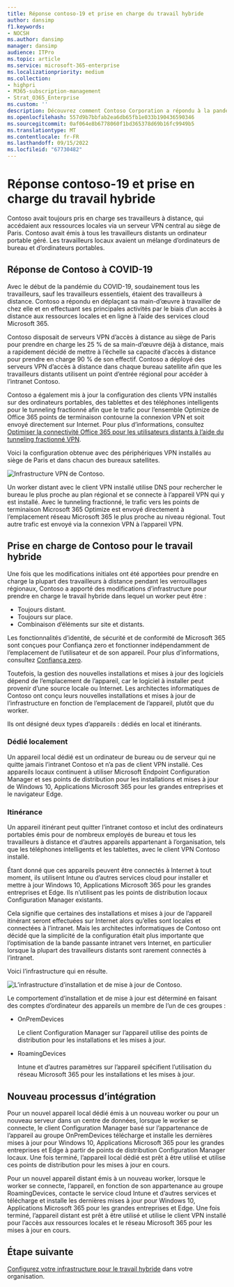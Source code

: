 ```yaml
---
title: Réponse contoso-19 et prise en charge du travail hybride
author: dansimp
f1.keywords:
- NOCSH
ms.author: dansimp
manager: dansimp
audience: ITPro
ms.topic: article
ms.service: microsoft-365-enterprise
ms.localizationpriority: medium
ms.collection:
- highpri
- M365-subscription-management
- Strat_O365_Enterprise
ms.custom: ''
description: Découvrez comment Contoso Corporation a répondu à la pandémie du COVID-19 et a conçu son infrastructure d’installation et de mise à jour logicielle pour le travail hybride.
ms.openlocfilehash: 557d9b7bbfab2ea6db65fb1e033b190436590346
ms.sourcegitcommit: 0af064e8b6778060f1bd365378d69b16fc9949b5
ms.translationtype: MT
ms.contentlocale: fr-FR
ms.lasthandoff: 09/15/2022
ms.locfileid: "67730482"
---
```

# <a name="contosos-covid-19-response-and-support-for-hybrid-work"></a>Réponse contoso-19 et prise en charge du travail hybride

Contoso avait toujours pris en charge ses travailleurs à distance, qui accédaient aux ressources locales via un serveur VPN central au siège de Paris. Contoso avait émis à tous les travailleurs distants un ordinateur portable géré. Les travailleurs locaux avaient un mélange d’ordinateurs de bureau et d’ordinateurs portables.

## <a name="contosos-response-to-covid-19"></a>Réponse de Contoso à COVID-19

Avec le début de la pandémie du COVID-19, soudainement tous les travailleurs, sauf les travailleurs essentiels, étaient des travailleurs à distance. Contoso a répondu en déplaçant sa main-d’œuvre à travailler de chez elle et en effectuant ses principales activités par le biais d’un accès à distance aux ressources locales et en ligne à l’aide des services cloud Microsoft 365.

Contoso disposait de serveurs VPN d’accès à distance au siège de Paris pour prendre en charge les 25 % de sa main-d’œuvre déjà à distance, mais a rapidement décidé de mettre à l’échelle sa capacité d’accès à distance pour prendre en charge 90 % de son effectif. Contoso a déployé des serveurs VPN d’accès à distance dans chaque bureau satellite afin que les travailleurs distants utilisent un point d’entrée régional pour accéder à l’intranet Contoso.

Contoso a également mis à jour la configuration des clients VPN installés sur des ordinateurs portables, des tablettes et des téléphones intelligents pour le tunneling fractionné afin que le trafic pour l’ensemble Optimize de Office 365 points de terminaison contourne la connexion VPN et soit envoyé directement sur Internet. Pour plus d’informations, consultez [Optimiser la connectivité Office 365 pour les utilisateurs distants à l’aide du tunneling fractionné VPN](../enterprise/microsoft-365-vpn-split-tunnel.md).

Voici la configuration obtenue avec des périphériques VPN installés au siège de Paris et dans chacun des bureaux satellites. 

![Infrastructure VPN de Contoso.](../media/contoso-remote-onsite-work/contoso-vpn-infrastructure.png)

Un worker distant avec le client VPN installé utilise DNS pour rechercher le bureau le plus proche au plan régional et se connecte à l’appareil VPN qui y est installé. Avec le tunneling fractionné, le trafic vers les points de terminaison Microsoft 365 Optimize est envoyé directement à l’emplacement réseau Microsoft 365 le plus proche au niveau régional. Tout autre trafic est envoyé via la connexion VPN à l’appareil VPN.

## <a name="contosos-support-for-hybrid-work"></a>Prise en charge de Contoso pour le travail hybride

Une fois que les modifications initiales ont été apportées pour prendre en charge la plupart des travailleurs à distance pendant les verrouillages régionaux, Contoso a apporté des modifications d’infrastructure pour prendre en charge le travail hybride dans lequel un worker peut être :

- Toujours distant.
- Toujours sur place.
- Combinaison d’éléments sur site et distants.

Les fonctionnalités d’identité, de sécurité et de conformité de Microsoft 365 sont conçues pour Confiança zero et fonctionner indépendamment de l’emplacement de l’utilisateur et de son appareil. Pour plus d’informations, consultez [Confiança zero](https://www.microsoft.com/security/business/zero-trust).

Toutefois, la gestion des nouvelles installations et mises à jour des logiciels dépend de l’emplacement de l’appareil, car le logiciel à installer peut provenir d’une source locale ou Internet. Les architectes informatiques de Contoso ont conçu leurs nouvelles installations et mises à jour de l’infrastructure en fonction de l’emplacement de l’appareil, plutôt que du worker.

Ils ont désigné deux types d’appareils : dédiés en local et itinérants.

### <a name="dedicated-on-premises"></a>Dédié localement

Un appareil local dédié est un ordinateur de bureau ou de serveur qui ne quitte jamais l’intranet Contoso et n’a pas de client VPN installé. Ces appareils locaux continuent à utiliser Microsoft Endpoint Configuration Manager et ses points de distribution pour les installations et mises à jour de Windows 10, Applications Microsoft 365 pour les grandes entreprises et le navigateur Edge.

### <a name="roaming"></a>Itinérance

Un appareil itinérant peut quitter l’intranet contoso et inclut des ordinateurs portables émis pour de nombreux employés de bureau et tous les travailleurs à distance et d’autres appareils appartenant à l’organisation, tels que les téléphones intelligents et les tablettes, avec le client VPN Contoso installé. 

Étant donné que ces appareils peuvent être connectés à Internet à tout moment, ils utilisent Intune ou d’autres services cloud pour installer et mettre à jour Windows 10, Applications Microsoft 365 pour les grandes entreprises et Edge. Ils n’utilisent pas les points de distribution locaux Configuration Manager existants.

Cela signifie que certaines des installations et mises à jour de l’appareil itinérant seront effectuées sur Internet alors qu’elles sont locales et connectées à l’intranet. Mais les architectes informatiques de Contoso ont décidé que la simplicité de la configuration était plus importante que l’optimisation de la bande passante intranet vers Internet, en particulier lorsque la plupart des travailleurs distants sont rarement connectés à l’intranet.

Voici l’infrastructure qui en résulte.

![L’infrastructure d’installation et de mise à jour de Contoso.](../media/contoso-remote-onsite-work/contoso-updates-infrastructure.png)

Le comportement d’installation et de mise à jour est déterminé en faisant des comptes d’ordinateur des appareils un membre de l’un de ces groupes :

- OnPremDevices

  Le client Configuration Manager sur l’appareil utilise des points de distribution pour les installations et les mises à jour.

- RoamingDevices

  Intune et d’autres paramètres sur l’appareil spécifient l’utilisation du réseau Microsoft 365 pour les installations et les mises à jour.

## <a name="new-onboarding-process"></a>Nouveau processus d’intégration

Pour un nouvel appareil local dédié émis à un nouveau worker ou pour un nouveau serveur dans un centre de données, lorsque le worker se connecte, le client Configuration Manager basé sur l’appartenance de l’appareil au groupe OnPremDevices télécharge et installe les dernières mises à jour pour Windows 10, Applications Microsoft 365 pour les grandes entreprises et Edge à partir de points de distribution Configuration Manager locaux. Une fois terminé, l’appareil local dédié est prêt à être utilisé et utilise ces points de distribution pour les mises à jour en cours.

Pour un nouvel appareil distant émis à un nouveau worker, lorsque le worker se connecte, l’appareil, en fonction de son appartenance au groupe RoamingDevices, contacte le service cloud Intune et d’autres services et télécharge et installe les dernières mises à jour pour Windows 10, Applications Microsoft 365 pour les grandes entreprises et Edge. Une fois terminé, l’appareil distant est prêt à être utilisé et utilise le client VPN installé pour l’accès aux ressources locales et le réseau Microsoft 365 pour les mises à jour en cours.

## <a name="next-step"></a>Étape suivante

[Configurez votre infrastructure pour le travail hybride](empower-people-to-work-remotely.md) dans votre organisation.
